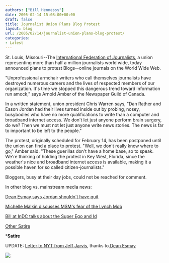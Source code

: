 ```yaml
---
authors: ["Bill Hennessy"]
date: 2005-02-14 15:08:00+00:00
draft: false
title: Journalist Union Plans Blog Protest
layout: blog
url: /2005/02/14/journalist-union-plans-blog-protest/
categories:
- Latest
---
```


St. Louis, Missouri--The [International Federation of Journalists](https://www.ifj.org/default.asp?Issue=NOAM&Language=EN), a union representing more than half a million journalists world wide, today announced plans to protest Blogs--online journals on the World Wide Web.




"Unprofessional armchair writers who call themselves journalists have destroyed numerous careers and the lives of respected members of our organization. It's time we stopped this dangerous trend toward information run amock," says Arnold Amber of the Newspaper Guild of Canada.




In a written statement, union president Chris Warren says, "Dan Rather and Eason Jordan had their lives turned inside out by probing, nosey, busybodies who have no more qualifications to write than a computer and broadband internet access. We don't let just anyone perform brain surgery, do we? Then we must not let just anyone write news stories. The news is far to important to be left to the people."




The protest, originally scheduled for February 14, has been postponed until the union can find a place to protest. "Well, we don't really know where to go," Amber said. "These guerillas don't have a home base, so to speak. We're thinking of holding the protest in Key West, Florida, since the weather's nice and broadband internet access is available, making it a possible haven for so called citizen-journalists."




Bloggers, busy at their day jobs, could not be reached for comment.




In other blog vs. mainstream media news:




[Dean Esmay says Jordan shouldn't have quit](https://www.deanesmay.com/posts/1108382663.shtml)




[Michelle Malkin discusses MSM's fear of the Lynch Mob](https://michellemalkin.com/archives/001510.htm)




[Bill at InDC talks about the Super Ego and Id](https://www.indcjournal.com/archives/001558.php)




[Other Satire](https://blog.billhennessy.com/blogs/hennessys_view/archive/2005/02/13/1058.aspx)





*****Satire****



UPDATE: [Letter to NYT from Jeff Jarvis](https://www.buzzmachine.com/archives/2005_02_14.html#009061), thanks to[ Dean Esmay](https://www.deanesmay.com/posts/1108475862.shtml)

![](https://blog.billhennessy.com/aggbug.aspx?PostID=1061)

